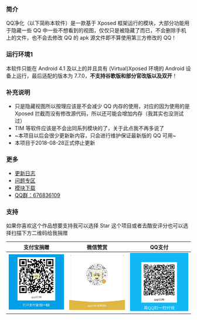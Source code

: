 ### 简介

QQ净化（以下简称本软件）是一款基于 Xposed 框架运行的模块，大部分功能用于隐藏一些 QQ 中一些不想看到的视图，仅仅只是被隐藏了而已，不会删除手机上的文件，也不会去修改 QQ 的 apk 源文件即不算使用第三方修改的 QQ！

### 运行环境1

本软件只能在 Android 4.1 及以上的并且具有 (Virtual)Xposed 环境的 Android 设备上运行，最后适配的版本为 7.7.0，**不支持谷歌版和部分官改版以及双开**！

### 补充说明

* 只是隐藏视图所以按理应该是不会减少 QQ 内存的使用，对应的因为使用的是 Xposed 拦截而没有修改源代码，所以还可能会增加内存（我其实也没测试过）
* TIM 等软件应该是不会出同系列模块的了，关于此点我不再多说了
* ~本项目以后会很少更新新内容，只会进行维护保证最新版的 QQ 可用~
* 本项目于2018-08-28正式停止更新

### 更多

* [更新日志](/Log.md)
* [问题专区](/Bug.md)
* [模块下载](https://www.coolapk.com/apk/179983)
* [QQ群：676836109](https://jq.qq.com/?_wv=1027&k=56uHPQ9)

### 支持

如果你喜欢这个作品想要支持我可以选择 Star 这个项目或者去酷安评分也可以选择扫描下方二维码给我捐赠

支付宝捐赠                     | 微信赞赏                   | QQ支付
---------------------------- | ------------------------ | ---------------------- 
![支付宝捐赠](/img/alipay.jpg) | ![微信赞赏](/img/vxin.png) | ![QQ支付](/img/qq.png)
